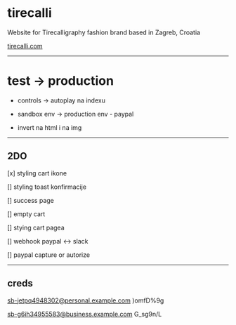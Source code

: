 # tirecalli

Website for Tirecalligraphy fashion brand based in Zagreb, Croatia

[tirecalli.com](https://tirecalli.com)

---

# test -> production

- controls -> autoplay na indexu

- sandbox env -> production env - paypal

- invert na html i na img

---

## 2DO

[x] styling cart ikone

[] styling toast konfirmacije

[] success page

[] empty cart

[] stying cart pagea

[] webhook paypal <-> slack

[] paypal capture or autorize

---

## creds

sb-jetpq4948302@personal.example.com
)omfD%9g

sb-g6ih34955583@business.example.com
G_sg9n/L
